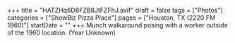 +++
title = "HATZHq6D8FZB8JtFZFhJ.avif"
draft = false
tags = ["Photos"]
categories = ["ShowBiz Pizza Place"]
pages = ["Houston, TX (2220 FM 1960)"]
startDate = ""
+++
Munch walkaround posing with a worker outside of the 1960 location. (Year Unknown)
